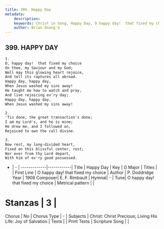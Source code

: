 ```yaml
---
title: 399. Happy Day
metadata:
    description: 
    keywords: Christ in Song, Happy Day, O happy day!  that fixed my choice, 
    author: Brian Onang'o
---
```



## 399. HAPPY DAY

```txt
1.
O, happy day!  that fixed my choice
On thee, my Saviour and my God;
Well may this glowing heart rejoice,
And tell its raptures all abroad.
Happy day, happy day,
When Jesus washed my sins away!
He taught me how to watch and pray,
And live rejoicing ev'ry day;
Happy day, happy day,
When Jesus washed my sins away!

2.
'Tis done, the great transaction's done;
I am my Lord's, and he is mine;
He drew me, and I followed on,
Rejoiced to own the call divine.

3.
Now rest, my long-divided heart,
Fixed on this blissful center, rest;
Nor ever from thy Lord depart,
With him of ev'ry good possessed.
```

- |   -  |
-------------|------------|
Title | Happy Day |
Key | G Major |
Titles |  |
First Line | O happy day!  that fixed my choice |
Author | P. Doddridge
Year | 1908
Composer| E. F. Rimbault |
Hymnal|  - |
Tune| O happy day!  that fixed my choice |
Metrical pattern | |
# Stanzas | 3 |
Chorus | No |
Chorus Type | - |
Subjects | Christ: Christ Precious; Living His Life: Joy of Salvation |
Texts |  |
Print Texts | 
Scripture Song |  |
  

